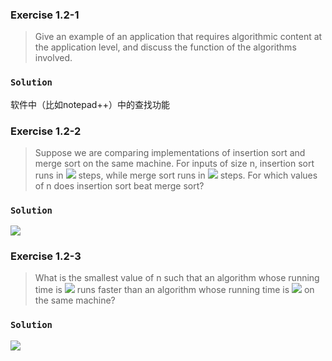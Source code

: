 ### Exercise 1.2-1
> Give an example of an application that requires algorithmic content at the application level, and discuss the function of the algorithms involved.

### `Solution`
软件中（比如notepad++）中的查找功能

### Exercise 1.2-2
> Suppose we are comparing implementations of insertion sort and merge sort on the same machine. For inputs of size n, insertion sort runs in ![][1] steps, while merge sort runs in ![][2] steps. For which values of n does insertion sort beat merge sort?

### `Solution`
![][3]

### Exercise 1.2-3
> What is the smallest value of n such that an algorithm whose running time is ![][4] runs faster than an algorithm whose running time is ![][5] on the same machine?

### `Solution`
![][6]

[1]: /img/Exec-1.2-2(1).gif
[2]: /img/Exec-1.2-2(2).gif
[3]: /img/Exec-1.2-2(3).gif
[4]: /img/Exec-1.3-2(1).gif
[5]: /img/Exec-1.3-2(2).gif
[6]: /img/Exec-1.3-2(3).gif

